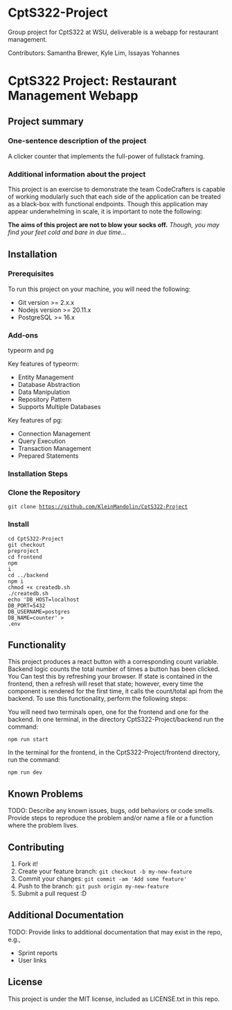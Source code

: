 # CptS322-Project
Group project for CptS322 at WSU, deliverable is a webapp for restaurant management.

Contributors: Samantha Brewer, Kyle Lim, Issayas Yohannes
# CptS322 Project: Restaurant Management Webapp

## Project summary

### One-sentence description of the project

A clicker counter that implements the full-power of fullstack framing.

### Additional information about the project

This project is an exercise to demonstrate the team CodeCrafters is capable of working modularly such 
that each side of the application can be treated as a black-box with functional endpoints. Though this
application may appear underwhelming in scale, it is important to note the following:

<B>The aims of this project are not to blow your socks off.</b><em> Though, you may find your feet cold and bare in due time...</em>

## Installation

### Prerequisites

To run this project on your machine, you will need the following:

<ul>
 <li>Git version >= 2.x.x</li>
 <li>Nodejs version >= 20.11.x</li>
 <li>PostgreSQL >= 16.x</li>
</ul>

### Add-ons

typeorm and pg

Key features of typeorm:

<ul>
 <li>Entity Management</li>
 <li>Database Abstraction</li>
 <li>Data Manipulation</li>
 <li>Repository Pattern</li>
 <li>Supports Multiple Databases</li>
</ul>

Key features of pg:

<ul>
 <li>Connection Management</li>
 <li>Query Execution</li>
 <li>Transaction Management</li>
 <li>Prepared Statements</li>
</ul>


### Installation Steps

### Clone the Repository

<code>git clone https://github.com/KleinMandolin/CptS322-Project</code>

### Install

<code>cd CptS322-Project</code><br/>
<code>git checkout preproject</code><br/>
<code>cd frontend</code><br/>
<code>npm i</code><br/>
<code>cd ../backend</code><br/>
<code>npm i</code><br/>
<code>chmod +x createdb.sh</code><br/>
<code>./createdb.sh</code><br/>
<code>echo 'DB_HOST=localhost</code><br/>
<code>DB_PORT=5432</code><br/>
<code>DB_USERNAME=postgres</code><br/>
<code>DB_NAME=counter' > .env</code><br/>

## Functionality

This project produces a react button with a corresponding count variable. Backend logic counts the total number of times a button has been clicked. You
Can test this by refreshing your browser. If state is contained in the frontend, then a refresh will reset that state; however, every time the component
is rendered for the first time, it calls the count/total api from the backend. To use this functionality, perform the following steps:

You will need two terminals open, one for the frontend and one for the backend. In one terminal, in the directory CptS322-Project/backend run the command:

<code>npm run start</code>

In the terminal for the frontend, in the CptS322-Project/frontend directory, run the command:

<code>npm run dev</code>

## Known Problems

TODO: Describe any known issues, bugs, odd behaviors or code smells. 
Provide steps to reproduce the problem and/or name a file or a function where the problem lives.


## Contributing

1. Fork it!
2. Create your feature branch: `git checkout -b my-new-feature`
3. Commit your changes: `git commit -am 'Add some feature'`
4. Push to the branch: `git push origin my-new-feature`
5. Submit a pull request :D

## Additional Documentation

TODO: Provide links to additional documentation that may exist in the repo, e.g.,
  * Sprint reports
  * User links

## License

This project is under the MIT license, included as LICENSE.txt in this repo.

